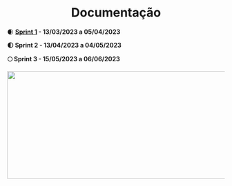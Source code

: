 <h1 align="center">Documentação</h1>

🌒 <a href="https://github.com/TerraSoftwarehouse/Documentacao/blob/Sprint1/README.md"> <b>Sprint 1</Strong><a/> - 13/03/2023 a 05/04/2023
<p>
🌓 Sprint 2 - 13/04/2023 a 04/05/2023
</p>
🌕 Sprint 3 - 15/05/2023 a 06/06/2023
<p>
</p>
<p>
<img src="https://github.com/TerraSoftwarehouse/Documentacao/blob/Sprint1/imagens/Logo.png" width="1600" height="250"/>
</p>
